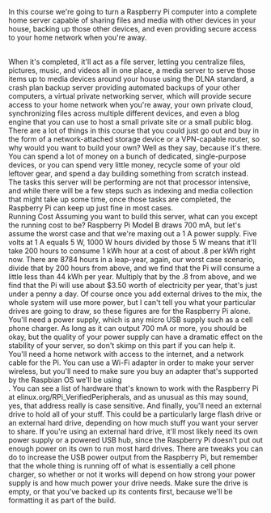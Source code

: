 In this course we're going to turn a Raspberry Pi computer into a complete home server capable of sharing files and media with other devices in your house, backing up those other devices, and even providing secure access to your home network when you're away.

<br/>
 When it's completed, it'll act as a file server, letting you centralize files, pictures, music, and videos all in one place, a media server to serve those items up to media devices around your house using the DLNA standard, a crash plan backup server providing automated backups of your other computers, a virtual private networking server, which will provide secure access to your home network when you're away, your own private cloud, synchronizing files across multiple different devices, and even a blog engine that you can use to host a small private site or a small public blog.
 
 <br/>
 There are a lot of things in this course that you could just go out and buy in the form of a network-attached storage device or a VPN-capable router, so why would you want to build your own? Well as they say, because it's there. You can spend a lot of money on a bunch of dedicated, single-purpose devices, or you can spend very little money, recycle some of your old leftover gear, and spend a day building something from scratch instead. 
 
 <br/>
 The tasks this server will be performing are not that processor intensive, and while there will be a few steps such as indexing and media collection that might take up some time, once those tasks are completed, the Raspberry Pi can keep up just fine in most cases.
 
 <br/>
 Running Cost
 Assuming you want to build this server, what can you except the running cost to be? Raspberry Pi Model B draws 700 mA, but let's assume the worst case and that we're maxing out a 1 A power supply. Five volts at 1 A equals 5 W, 1000 W hours divided by those 5 W means that it'll take 200 hours to consume 1 kWh hour at a cost of about .8 per kWh right now. There are 8784 hours in a leap-year, again, our worst case scenario, divide that by 200 hours from above, and we find that the Pi will consume a little less than 44 kWh per year. Multiply that by the .8 from above, and we find that the Pi will use about $3.50 worth of electricity per year, that's just under a penny a day. Of course once you add external drives to the mix, the whole system will use more power, but I can't tell you what your particular drives are going to draw, so these figures are for the Raspberry Pi alone.

<br/>
 You'll need a power supply, which is any micro USB supply such as a cell phone charger. As long as it can output 700 mA or more, you should be okay, but the quality of your power supply can have a dramatic effect on the stability of your server, so don't skimp on this part if you can help it. 
 
 <br/>
 You'll need a home network with access to the internet, and a network cable for the Pi. You can use a Wi-Fi adapter in order to make your server wireless, but you'll need to make sure you buy an adapter that's supported by the Raspbian OS we'll be using
 
 <br/>
 . You can see a list of hardware that's known to work with the Raspberry Pi at elinux.org/RPi_VerifiedPeripherals, and as unusual as this may sound, yes, that address really is case sensitive. And finally, you'll need an external drive to hold all of your stuff. This could be a particularly large flash drive or an external hard drive, depending on how much stuff you want your server to share. If you're using an external hard drive, it'll most likely need its own power supply or a powered USB hub, since the Raspberry Pi doesn't put out enough power on its own to run most hard drives. There are tweaks you can do to increase the USB power output from the Raspberry Pi, but remember that the whole thing is running off of what is essentially a cell phone charger, so whether or not it works will depend on how strong your power supply is and how much power your drive needs. Make sure the drive is empty, or that you've backed up its contents first, because we'll be formatting it as part of the build.
 
 <br/>
 




